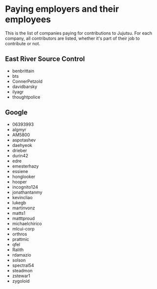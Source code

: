 # Paying employers and their employees

This is the list of companies paying for contributions to Jujutsu. For each
company, all contributors are listed, whether it's part of their job to
contribute or not.

## East River Source Control

* benbrittain
* bts
* ConnerPetzold
* davidbarsky
* ilyagr
* thoughtpolice

## Google

* 06393993
* algmyr
* AM5800
* aspotashev
* daehyeok
* drieber
* durin42
* edre
* emesterhazy
* essiene
* honglooker
* hooper
* incognito124
* jonathantanmy
* kevincliao
* lukegb
* martinvonz
* matts1
* matttproud
* michaelchirico
* mlcui-corp
* orthros
* prattmic
* qfel
* Ralith
* rdamazio
* solson
* spectral54
* steadmon
* zstewar1
* zygoloid
